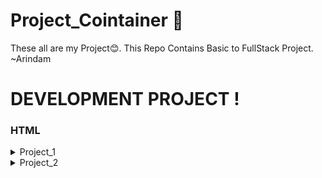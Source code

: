 # Project_Cointainer 🤩
These all are my Project😊.
This Repo Contains Basic to FullStack Project. ~Arindam

# DEVELOPMENT PROJECT !
<div>

### HTML
<details>
    <summary>Project_1</summary>

- [Textual Elegance - HTML Formating](./Textual_Elegance-HTML/)

</details>
<details>
    <summary>Project_2</summary>

- [Student MarkSheet - HTML](./Student_Marksheet-HTML/)

</details>


















</div>
<br>